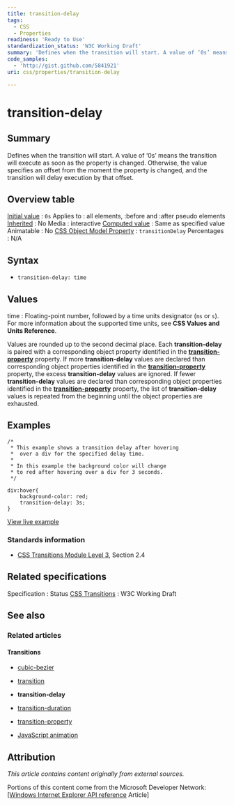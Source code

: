 ```yaml
---
title: transition-delay
tags:
  - CSS
  - Properties
readiness: 'Ready to Use'
standardization_status: 'W3C Working Draft'
summary: 'Defines when the transition will start. A value of ‘0s’ means the transition will execute as soon as the property is changed. Otherwise, the value specifies an offset from the moment the property is changed, and the transition will delay execution by that offset.'
code_samples:
  - 'http://gist.github.com/5841921'
uri: css/properties/transition-delay

---
```

# transition-delay

## Summary

Defines when the transition will start. A value of ‘0s’ means the transition will execute as soon as the property is changed. Otherwise, the value specifies an offset from the moment the property is changed, and the transition will delay execution by that offset.

## Overview table

[Initial value](/css/concepts/initial_value)
:   `0s`
Applies to
:   all elements, :before and :after pseudo elements
[Inherited](/css/concepts/inherited)
:   No
Media
:   interactive
[Computed value](/css/concepts/computed_value)
:   Same as specified value
Animatable
:   No
[CSS Object Model Property](/css/concepts/cssom)
:   `transitionDelay`
Percentages
:   N/A

## Syntax

-   `transition-delay: time`

## Values

time
:   Floating-point number, followed by a time units designator (`ms` or `s`). For more information about the supported time units, see **CSS Values and Units Reference**.

Values are rounded up to the second decimal place. Each **transition-delay** is paired with a corresponding object property identified in the [**transition-property**](/css/properties/transition-property) property. If more **transition-delay** values are declared than corresponding object properties identified in the [**transition-property**](/css/properties/transition-property) property, the excess **transition-delay** values are ignored. If fewer **transition-delay** values are declared than corresponding object properties identified in the [**transition-property**](/css/properties/transition-property) property, the list of **transition-delay** values is repeated from the beginning until the object properties are exhausted.

## Examples

``` {.css}
/*
 * This example shows a transition delay after hovering
 *  over a div for the specified delay time.
 *
 * In this example the background color will change
 * to red after hovering over a div for 3 seconds.
 */

div:hover{
    background-color: red;
    transition-delay: 3s;
}
```

[View live example](http://code.webplatform.org/gist/5841921)

### Standards information

-   [CSS Transitions Module Level 3](http://go.microsoft.com/fwlink/p/?linkid=223140), Section 2.4

## Related specifications

Specification
:   Status
[CSS Transitions](http://www.w3.org/TR/2009/WD-css3-transitions-20091201/)
:   W3C Working Draft

## See also

### Related articles

#### Transitions

-   [cubic-bezier](/css/functions/cubic-bezier)

-   [transition](/css/properties/transition)

-   **transition-delay**

-   [transition-duration](/css/properties/transition-duration)

-   [transition-property](/css/properties/transition-property)

-   [JavaScript animation](/tutorials/animation_in_javascript_2)

## Attribution

*This article contains content originally from external sources.*

Portions of this content come from the Microsoft Developer Network: [[Windows Internet Explorer API reference](http://msdn.microsoft.com/en-us/library/ie/hh828809%28v=vs.85%29.aspx) Article]

